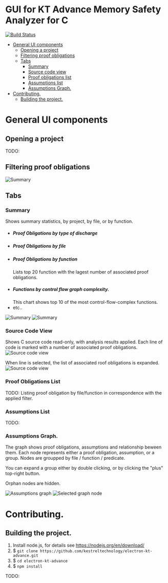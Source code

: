 # GUI for KT Advance  Memory Safety Analyzer for C

[![Build Status](https://travis-ci.org/kestreltechnology/electron-kt-advance.svg?branch=master)](https://travis-ci.org/kestreltechnology/electron-kt-advance)


- [General UI components](#general-ui-components)
  - [Opening a project](#opening-a-project)
  - [Filtering proof obligations](#filtering-proof-obligations)
  - [Tabs](#tabs)
    - [Summary](#summary)
    - [Source code view](#source-code-view)
    - [Proof obligations list](#proof-obligations-list)
    - [Assumptions list](#assumptions-list)
    - [Assumptions Graph.](#assumptions-graph)
- [Contributing.](#contributing)
  - [Building the project.](#building-the-project)

# General UI components
## Opening a project
TODO:

## Filtering proof obligations
![Summary](/docs/filter.png)


## Tabs
### Summary
Shows summary statistics, by project, by file, or by function.
- ##### Proof Obligations by type of discharge
- ##### Proof Obligations by file
- ##### Proof Obligations by function
    Lists top 20 function with the lagest number of associated proof obligations.
- ##### Functions by control flow graph complexity. 
    This chart shows top 10 of the most control-flow-complex functions.
- etc..

![Summary](/docs/summary.png)
![Summary](/docs/summary%20by%20function.png)



### Source Code View
Shows C source code read-only, with analysis results applied. 
Each line of code is marked with a number of associated proof obligations. 
![Source code view](/docs/source.png)

When line is selected, the list of associated roof obligations is expanded.
![Source code view](/docs/source%20line%20selected.png)



### Proof Obligations List
TODO:
Listing proof obligation by file/function in correspondence with the applied filter.
### Assumptions List
TODO:
### Assumptions Graph.
The graph shows proof obligations, assumptions and relationship beween them. 
Each node represents either a proof obligation, assumption, or a group. Nodes are groupped by file / function / predicate. 

You can expand a group either by double clicking, or by clicking the "plus" top-right button.

Orphan nodes are hidden. 


![Assumptions graph](/docs/graph.png)
![Selected graph node](/docs/graph%20selection.png)




# Contributing.
## Building the project.
1. Install node.js, for details see  https://nodejs.org/en/download/
2. $ `git clone https://github.com/kestreltechnology/electron-kt-advance.git`
3. $ `cd electron-kt-advance`
4. $ `npm install`

TODO:
